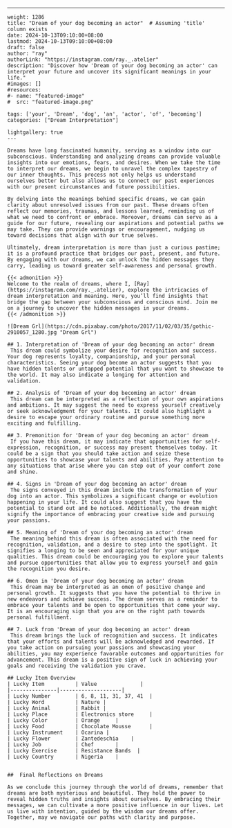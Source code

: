 ---
    weight: 1286
    title: "Dream of your dog becoming an actor"  # Assuming 'title' column exists
    date: 2024-10-13T09:10:00+08:00
    lastmod: 2024-10-13T09:10:00+08:00
    draft: false
    author: "ray"
    authorLink: "https://instagram.com/ray._.atelier"
    description: "Discover how 'Dream of your dog becoming an actor' can interpret your future and uncover its significant meanings in your life."
    #images: []
    #resources:
    #- name: "featured-image"
    #  src: "featured-image.png"
    
    tags: ['your', 'Dream', 'dog', 'an', 'actor', 'of', 'becoming']
    categories: ["Dream Interpretation"]
    
    lightgallery: true
    ---
    
    Dreams have long fascinated humanity, serving as a window into our subconscious. Understanding and analyzing dreams can provide valuable insights into our emotions, fears, and desires. When we take the time to interpret our dreams, we begin to unravel the complex tapestry of our inner thoughts. This process not only helps us understand ourselves better but also allows us to connect our past experiences with our present circumstances and future possibilities.
    
    By delving into the meanings behind specific dreams, we can gain clarity about unresolved issues from our past. These dreams often reflect our memories, traumas, and lessons learned, reminding us of what we need to confront or embrace. Moreover, dreams can serve as a guide for our future, revealing our aspirations and potential paths we may take. They can provide warnings or encouragement, nudging us toward decisions that align with our true selves.
    
    Ultimately, dream interpretation is more than just a curious pastime; it is a profound practice that bridges our past, present, and future. By engaging with our dreams, we can unlock the hidden messages they carry, leading us toward greater self-awareness and personal growth.
    
    {{< admonition >}}
    Welcome to the realm of dreams, where I, [Ray](https://instagram.com/ray._.atelier), explore the intricacies of dream interpretation and meaning. Here, you’ll find insights that bridge the gap between your subconscious and conscious mind. Join me on a journey to uncover the hidden messages in your dreams.
    {{< /admonition >}}
    
    ![Dream Grl](https://cdn.pixabay.com/photo/2017/11/02/03/35/gothic-2910057_1280.jpg "Dream Grl")
    
    ## 1. Interpretation of 'Dream of your dog becoming an actor' dream
     This dream could symbolize your desire for recognition and success. Your dog represents loyalty, companionship, and your personal characteristics. Seeing your dog become an actor suggests that you have hidden talents or untapped potential that you want to showcase to the world. It may also indicate a longing for attention and validation.
    
    ## 2. Analysis of 'Dream of your dog becoming an actor' dream
     This dream can be interpreted as a reflection of your own aspirations and ambitions. It may suggest the need to express yourself creatively or seek acknowledgment for your talents. It could also highlight a desire to escape your ordinary routine and pursue something more exciting and fulfilling.
    
    ## 3. Premonition for 'Dream of your dog becoming an actor' dream
     If you have this dream, it may indicate that opportunities for self-expression, recognition, or success may present themselves today. It could be a sign that you should take action and seize these opportunities to showcase your talents and abilities. Pay attention to any situations that arise where you can step out of your comfort zone and shine.
    
    ## 4. Signs in 'Dream of your dog becoming an actor' dream
     The signs conveyed in this dream include the transformation of your dog into an actor. This symbolizes a significant change or evolution happening in your life. It could also suggest that you have the potential to stand out and be noticed. Additionally, the dream might signify the importance of embracing your creative side and pursuing your passions.
    
    ## 5. Meaning of 'Dream of your dog becoming an actor' dream
     The meaning behind this dream is often associated with the need for recognition, validation, and a desire to step into the spotlight. It signifies a longing to be seen and appreciated for your unique qualities. This dream could be encouraging you to explore your talents and pursue opportunities that allow you to express yourself and gain the recognition you desire.
    
    ## 6. Omen in 'Dream of your dog becoming an actor' dream
     This dream may be interpreted as an omen of positive change and personal growth. It suggests that you have the potential to thrive in new endeavors and achieve success. The dream serves as a reminder to embrace your talents and be open to opportunities that come your way. It is an encouraging sign that you are on the right path towards personal fulfillment.
    
    ## 7. Luck from 'Dream of your dog becoming an actor' dream
     This dream brings the luck of recognition and success. It indicates that your efforts and talents will be acknowledged and rewarded. If you take action on pursuing your passions and showcasing your abilities, you may experience favorable outcomes and opportunities for advancement. This dream is a positive sign of luck in achieving your goals and receiving the validation you crave.
    
    ## Lucky Item Overview
    | Lucky Item          | Value              |
    |---------------|--------------------|
    | Lucky Number        | 6, 8, 11, 31, 37, 41  |
    | Lucky Word          | Nature |
    | Lucky Animal        | Rabbit |
    | Lucky Place         | Electronics store     |
    | Lucky Color         | Orange     |
    | Lucky Food          | Chocolate Mousse      |
    | Lucky Instrument    | Ocarina |
    | Lucky Flower        | Zantedeschia    |
    | Lucky Job           | Chef       |
    | Lucky Exercise      | Resistance Bands  |
    | Lucky Country       | Nigeria    |
    
    
    ##  Final Reflections on Dreams
    
    As we conclude this journey through the world of dreams, remember that dreams are both mysterious and beautiful. They hold the power to reveal hidden truths and insights about ourselves. By embracing their messages, we can cultivate a more positive influence in our lives. Let us live with intention, guided by the wisdom our dreams offer. Together, may we navigate our paths with clarity and purpose.
    